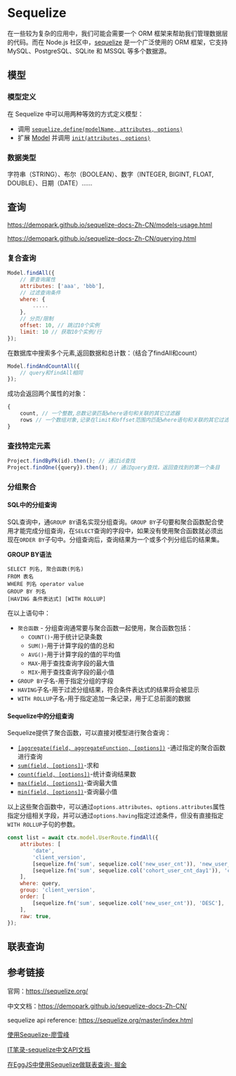 # Sequelize

在一些较为复杂的应用中，我们可能会需要一个 ORM 框架来帮助我们管理数据层的代码。而在 Node.js 社区中，[sequelize](http://docs.sequelizejs.com/) 是一个广泛使用的 ORM 框架，它支持 MySQL、PostgreSQL、SQLite 和 MSSQL 等多个数据源。

## 模型

### 模型定义

在 Sequelize 中可以用两种等效的方式定义模型：

- 调用 [`sequelize.define(modelName, attributes, options)`](https://sequelize.org/master/class/lib/sequelize.js~Sequelize.html#instance-method-define)
- 扩展 [Model](https://sequelize.org/master/class/lib/model.js~Model.html) 并调用 [`init(attributes, options)`](https://sequelize.org/master/class/lib/model.js~Model.html#static-method-init)

### 数据类型

字符串（STRING）、布尔（BOOLEAN）、数字（INTEGER, BIGINT, FLOAT, DOUBLE）、日期（DATE）……



## 查询

<https://demopark.github.io/sequelize-docs-Zh-CN/models-usage.html>

<https://demopark.github.io/sequelize-docs-Zh-CN/querying.html>

### 复合查询

```js
Model.findAll({
	// 要查询属性
	attributes: ['aaa', 'bbb'],
	// 过滤查询条件
	where: {
		.....
	},
	// 分页/限制
	offset: 10, // 跳过10个实例
	limit: 10 // 获取10个实例/行
});
```

在数据库中搜索多个元素,返回数据和总计数：（结合了findAll和count）

```js
Model.findAndCountAll({
	// query和findAll相同
});
```

成功会返回两个属性的对象：

```js
{
	count, // 一个整数,总数记录匹配where语句和关联的其它过滤器
	rows // 一个数组对象,记录在limit和offset范围内匹配where语句和关联的其它过滤器
}
```

### 查找特定元素

```js
Project.findByPk(id).then(); // 通过id查找
Project.findOne({query}).then(); // 通过query查找，返回查找到的第一个条目
```



### 分组聚合

#### SQL中的分组查询

SQL查询中，通`GROUP BY`语名实现分组查询。`GROUP BY`子句要和聚合函数配合使用才能完成分组查询，在`SELECT`查询的字段中，如果没有使用聚合函数就必须出现在`ORDER BY`子句中。分组查询后，查询结果为一个或多个列分组后的结果集。

**GROUP BY语法**

```mysql
SELECT 列名, 聚合函数(列名)
FROM 表名
WHERE 列名 operator value
GROUP BY 列名 
[HAVING 条件表达式] [WITH ROLLUP]
```

在以上语句中：

- `聚合函数` - 分组查询通常要与聚合函数一起使用，聚合函数包括：
  - `COUNT()`-用于统计记录条数
  - `SUM()`-用于计算字段的值的总和
  - `AVG()`-用于计算字段的值的平均值
  - `MAX`-用于查找查询字段的最大值
  - `MIX`-用于查找查询字段的最小值
- `GROUP BY`子名-用于指定分组的字段
- `HAVING`子名-用于过滤分组结果，符合条件表达式的结果将会被显示
- `WITH ROLLUP`子名-用于指定追加一条记录，用于汇总前面的数据

#### Sequelize中的分组查询

Sequelize提供了聚合函数，可以直接对模型进行聚合查询：

- [`[aggregate(field, aggregateFunction, [options])`](http://itbilu.com/nodejs/npm/V1PExztfb.html#api-aggregate) -通过指定的聚合函数进行查询
- [`sum(field, [options])`](http://itbilu.com/nodejs/npm/V1PExztfb.html#api-sum)-求和
- [`count(field, [options])`](http://itbilu.com/nodejs/npm/V1PExztfb.html#api-count)-统计查询结果数
- [`max(field, [options])`](http://itbilu.com/nodejs/npm/V1PExztfb.html#api-max)-查询最大值
- [`min(field, [options])`](http://itbilu.com/nodejs/npm/V1PExztfb.html#api-min)-查询最小值

以上这些聚合函数中，可以通过`options.attributes`、`options.attributes`属性指定分组相关字段，并可以通过`options.having`指定过滤条件，但没有直接指定`WITH ROLLUP`子句的参数。

```js
const list = await ctx.model.UserRoute.findAll({
    attributes: [
        'date',
        'client_version',
        [sequelize.fn('sum', sequelize.col('new_user_cnt')), 'new_user_cnt'],
        [sequelize.fn('sum', sequelize.col('cohort_user_cnt_day1')), 'cohort_user_cnt_day1'],
    ],
    where: query,
    group: 'client_version',
    order: [
        [sequelize.fn('sum', sequelize.col('new_user_cnt')), 'DESC'],
    ],
    raw: true,
});
```



## 联表查询







## 参考链接

官网：<https://sequelize.org/>

中文文档：<https://demopark.github.io/sequelize-docs-Zh-CN/>

sequelize api reference: <https://sequelize.org/master/index.html>

[使用Sequelize-廖雪峰](https://www.liaoxuefeng.com/wiki/1022910821149312/1101571555324224)

[IT笔录-sequelize中文API文档](https://itbilu.com/nodejs/npm/V1PExztfb.html)

[在EggJS中使用Sequelize做联表查询- 掘金](https://juejin.im/post/5cd7da8e51882568b5358a91)

